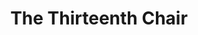 ---
title: The Thirteenth Chair
year: 1929
opening_date: 1929-02-14
closing_date: 1929-02-15
layout: productions
featured_image: 
image_caption:
image_credit:
playbill: 
category: 
Theatre: Theatre Jacksonville
cast:
  Braddish Trent: Stuart Cavanagh
  Doolan: Martin S. Fabian
  Edward Wales: Don Ferrandou
  Elizabeth Erskine: Mrs. Cyril Copp
  Grace Standish: Sara Clark
  Helen O'Neill: Nancy Hoyt
  Helen Trent: Edith Pullen
  Howard Standish: Cyril Copp
  Mary Eastwood: Harriet Pullen
  Mrs. Crosby: Mrs. Fred E. Boston
  Philip Mason: Edward Goodman
  Pollock: Frank H. Elmore, Jr.
  Rosaline La Grange: Mazie McElwain Shepard
  Roscoe Crosby: J.H. Spence
  Sergeant Dunn: Morris Smith
  Tim Donahue: Gordon McCauley
  Will Crosby: Ralph W. Cooper, Jr.
crew:
  Director: Paul Stuart Buchanan
orchestra:
external_links:
---